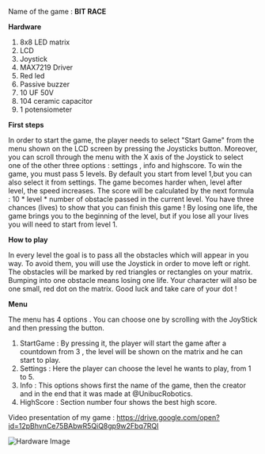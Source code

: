 Name of the game : **BIT RACE**

**Hardware** 
  1. 8x8 LED matrix
  2. LCD
  3. Joystick
  4. MAX7219 Driver
  5. Red led
  6. Passive buzzer
  7. 10 UF 50V
  8. 104 ceramic capacitor
  9. 1 potensiometer
  
 **First steps** 
 
  In order to start the game, the player needs to select "Start Game" from the menu shown on the LCD screen by pressing the Joysticks button. Moreover, you can scroll through the menu with the X axis of the Joystick to select one of the other three options : settings , info and highscore. To win the game, you must pass 5 levels. By default you start from level 1,but you can also select it from settings. The game becomes harder when, level after level, the speed increases. The score will be calculated by the next formula : 10 * level * number of obstacle passed in the current level. You have three chances (lives) to show that you can finish this game ! By losing one life, the game brings you to the beginning of the level, but if you lose all your lives you will need to start from level 1. 
  
**How to play**
  
  In every level the goal is to pass all the obstacles which will appear in you way. To avoid them, you will use the Joystick in order to move left or right. The obstacles will be marked by red triangles or rectangles on your matrix. Bumping into one obstacle means losing one life.
  Your character will also be one small, red dot on the matrix. 
  Good luck and take care of your dot !

**Menu**

 The menu has 4 options . You can choose one by scrolling with the JoyStick and then pressing the button.
 
 1. StartGame : By pressing it, the player will start the game after a countdown from 3 , the level will be shown on the matrix and he can start to play.
 2. Settings : Here the player can choose the level he wants to play, from 1 to 5.
 3. Info : This options shows first the name of the game, then the creator and in the end that it was made at @UnibucRobotics.
 4. HighScore : Section number four shows the best high score.


Video presentation of my game : https://drive.google.com/open?id=12pBhvnCe75BAbwR5QiQ8gp9w2Fbq7RQI

![Hardware Image](https://i.ibb.co/tQm6k33/e844b89c-3ec4-4963-b306-c616a7cdc638.jpg)


